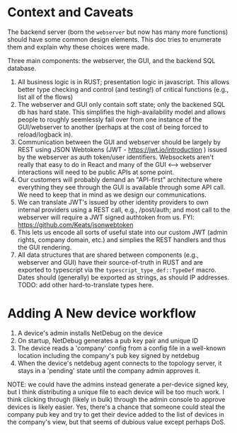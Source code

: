 # Context and Caveats

The backend server (born the `webserver` but now has many more functions) should have some common design elements.
This doc tries to enumerate them and explain why these choices were made.

Three main components: the webserver, the GUI, and the backend SQL database.


1. All business logic is in RUST; presentation logic in javascript.
    This allows better type checking and control (and testing!) of critical functions (e.g., list all of the flows)
2. The webserver and GUI only contain soft state; only the backened SQL db has hard state.
    This simplifies the high-availability model and allows people to roughly seemlessly fail over from
    one instance of the GUI/webserver to another (perhaps at the cost of being forced to reload/logback in).
3. Communication between the GUI and webserver should be largely by REST using JSON Webtokens (JWT - https://jwt.io/introduction ) issued by the webserver as auth token/user identifiers.  Websockets aren't really that easy to do 
in React and many of the GUI <--> webserver interactions will need to be public APIs at some point.
4. Our customers will probably demand an "API-first" architecture where everything they see through the GUI is 
    available through some API call.  We need to keep that in mind as we design our communications.
5. We can translate JWT's issued by other identity providers to own internal providers using a REST call, e.g., /post/auth; and most call to the webserver will require a JWT signed authtoken from us. FYI: https://github.com/Keats/jsonwebtoken
6.  This lets us encode all sorts of useful state into our custom JWT (admin rights, company domain, etc.) and simplies
    the REST handlers and thus the GUI rendering.
7. All data structures that are shared between components (e.g., webserver and GUI) have their source-of-truth in RUST and are exported to typescript via the `typescript_type_def::TypeDef` macro.  Dates should (generally) be exported as strings, as should IP addresses.  TODO: add other hard-to-translate types here.



# Adding A New device workflow

1. A device's admin installs NetDebug on the device
2. On startup, NetDebug generates a pub key pair and unique ID
3. The device reads a 'company' config from a config file in a well-known location including the company's pub key signed by netdebug
4. When the device's netdebug agent connects to the topology server, it stays in a 'pending' state until the company
    admin approves it.

NOTE: we could have the admins instead generate a per-device signed key, but I think distributing a unique file to each device will be too much work.  I think clicking through (likely in bulk) through the admin console to approve devices is likely easier.  Yes, there's a chance that someone could steal the company pub key and try to get their device added to the list of devices in the company's view, but that seems of dubious value except perhaps DoS.

